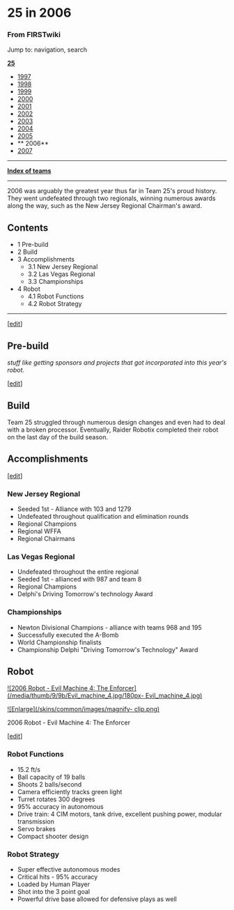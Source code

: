 # 25 in 2006

### From FIRSTwiki

Jump to: navigation, search

**[25](/index.php/25 "25" )**

  * [ 1997](/index.php/25_in_1997 "25 in 1997" )
  * [ 1998](/index.php/25_in_1998 "25 in 1998" )
  * [ 1999](/index.php/25_in_1999 "25 in 1999" )
  * [ 2000](/index.php/25_in_2000 "25 in 2000" )
  * [ 2001](/index.php/25_in_2001 "25 in 2001" )
  * [ 2002](/index.php/25_in_2002 "25 in 2002" )
  * [ 2003](/index.php/25_in_2003 "25 in 2003" )
  * [ 2004](/index.php/25_in_2004 "25 in 2004" )
  * [ 2005](/index.php/25_in_2005 "25 in 2005" )
  * ** 2006**
  * [ 2007](/index.php/25_in_2007 "25 in 2007" )

* * *

**[Index of teams](/index.php/Index_of_teams "Index of teams" )**  
  
---  
  
2006 was arguably the greatest year thus far in Team 25's proud history. They
went undefeated through two regionals, winning numerous awards along the way,
such as the New Jersey Regional Chairman's award.

## Contents

  * 1 Pre-build
  * 2 Build
  * 3 Accomplishments
    * 3.1 New Jersey Regional
    * 3.2 Las Vegas Regional
    * 3.3 Championships
  * 4 Robot
    * 4.1 Robot Functions
    * 4.2 Robot Strategy  
---  
  
[[edit](/index.php?title=25_in_2006&action=edit&section=1 "Edit section: Pre-
build" )]

## Pre-build

_stuff like getting sponsors and projects that got incorporated into this
year's robot._

[[edit](/index.php?title=25_in_2006&action=edit&section=2 "Edit section:
Build" )]

## Build

Team 25 struggled through numerous design changes and even had to deal with a
broken processor. Eventually, Raider Robotix completed their robot on the last
day of the build season.


## Accomplishments

[[edit](/index.php?title=25_in_2006&action=edit&section=4 "Edit section: New
Jersey Regional" )]

### New Jersey Regional

  * Seeded 1st - Alliance with 103 and 1279 
  * Undefeated throughout qualification and elimination rounds 
  * Regional Champions 
  * Regional WFFA 
  * Regional Chairmans 


### Las Vegas Regional

  * Undefeated throughout the entire regional 
  * Seeded 1st - allianced with 987 and team 8 
  * Regional Champions 
  * Delphi's Driving Tomorrow's technology Award 

  


### Championships

  * Newton Divisional Champions - alliance with teams 968 and 195 
  * Successfully executed the A-Bomb 
  * World Championship finalists 
  * Championship Delphi "Driving Tomorrow's Technology" Award 


## Robot

[![2006 Robot - Evil Machine 4: The
Enforcer](/media/thumb/9/9b/Evil_machine_4.jpg/180px-
Evil_machine_4.jpg)](/index.php/Image:Evil_machine_4.jpg "2006 Robot - Evil
Machine 4: The Enforcer" )

[![Enlarge](/skins/common/images/magnify-
clip.png)](/index.php/Image:Evil_machine_4.jpg "Enlarge" )

2006 Robot - Evil Machine 4: The Enforcer

[[edit](/index.php?title=25_in_2006&action=edit&section=8 "Edit section: Robot
Functions" )]

### Robot Functions

  * 15.2 ft/s 
  * Ball capacity of 19 balls 
  * Shoots 2 balls/second 
  * Camera efficiently tracks green light 
  * Turret rotates 300 degrees 
  * 95% accuracy in autonomous 
  * Drive train: 4 CIM motors, tank drive, excellent pushing power, modular transmission 
  * Servo brakes 
  * Compact shooter design 


### Robot Strategy

  * Super effective autonomous modes 
  * Critical hits - 95% accuracy 
  * Loaded by Human Player 
  * Shot into the 3 point goal 
  * Powerful drive base allowed for defensive plays as well 

